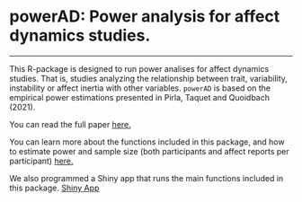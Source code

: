 # powerAD: Power analysis for affect dynamics studies.
***

This R-package is designed to run power analises for affect dynamics studies. That is, studies analyzing the relationship between trait, variability, instability or affect inertia with other variables. `powerAD` is based on the empirical power estimations presented in Pirla, Taquet and Quoidbach (2021). 

You can read the full paper [here.](https://www.google.com)

You can learn more about the functions included in this package, and how to estimate power and sample size (both participants and affect reports per participant) [here.](https://sergiopirla.github.io/powerAD/articles/powerAD.html)

We also programmed a Shiny app that runs the main functions included in this package. [Shiny App](https://www.google.com)
